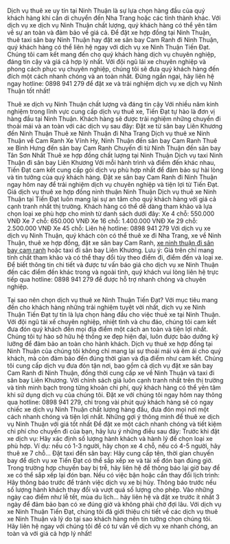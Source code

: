 Dịch vụ thuê xe uy tín tại Ninh Thuận là sự lựa chọn hàng đầu của quý khách hàng khi cần di chuyển đến Nha Trang hoặc các tỉnh thành khác. Với dịch vụ xe dịch vụ Ninh Thuận chất lượng, quý khách hàng có thể yên tâm về sự an toàn và đảm bảo về giá cả.
Để đặt xe hợp đồng tại Ninh Thuận, thuê taxi sân bay Ninh Thuận hay đặt xe sân bay Cam Ranh đi Ninh Thuận, quý khách hàng có thể liên hệ ngay với dịch vụ xe Ninh Thuận Tiến Đạt. Chúng tôi cam kết mang đến cho quý khách hàng dịch vụ chuyên nghiệp, đáng tin cậy và giá cả hợp lý nhất.
Với đội ngũ lái xe chuyên nghiệp và phong cách phục vụ chuyên nghiệp, chúng tôi sẽ đưa quý khách hàng đến đích một cách nhanh chóng và an toàn nhất. Đừng ngần ngại, hãy liên hệ ngay hotline: 0898 941 279 để đặt xe và trải nghiệm dịch vụ xe dịch vụ Ninh Thuận tốt nhất!

Thuê xe dịch vụ Ninh Thuận chất lượng và đáng tin cậy 
Với nhiều năm kinh nghiệm trong lĩnh vực cung cấp dịch vụ thuê xe, Tiến Đạt tự hào là đơn vị hàng đầu tại Ninh Thuận. Khách hàng sẽ được trải nghiệm những chuyến đi thoải mái và an toàn với các dịch vụ sau đây:
Đặt xe từ sân bay Liên Khương đến Ninh Thuận
Thuê xe Ninh Thuận đi Nha Trang
Dịch vụ thuê xe Ninh Thuận về Cam Ranh
Xe Vĩnh Hy, Ninh Thuận đến sân bay Cam Ranh
Thuê xe Bình Hưng đến sân bay Cam Ranh
Chuyến đi từ Ninh Thuận đến sân bay Tân Sơn Nhất
Thuê xe hợp đồng chất lượng tại Ninh Thuận
Dịch vụ taxi Ninh Thuận đi sân bay Liên Khương
Với mỗi hành trình và điểm đến khác nhau, Tiến Đạt cam kết cung cấp gói dịch vụ phù hợp nhất để đảm bảo sự hài lòng và tin tưởng của quý khách hàng. Đặt xe sân bay Cam Ranh đi Ninh Thuận ngay hôm nay để trải nghiệm dịch vụ chuyên nghiệp và tiện lợi từ Tiến Đạt.
Giá dịch vụ thuê xe hợp đồng ninh thuận Ninh Thuận
Dịch vụ thuê xe Ninh Thuận tại Tiến Đạt luôn mang lại sự an tâm cho quý khách hàng với giá cả cạnh tranh nhất thị trường. Khách hàng có thể dễ dàng tham khảo và lựa chọn loại xe phù hợp cho mình từ danh sách dưới đây:
Xe 4 chỗ: 550.000 VNĐ
Xe 7 chỗ: 650.000 VNĐ
Xe 16 chỗ: 1.400.000 VNĐ
Xe 29 chỗ: 2.500.000 VNĐ
Xe 45 chỗ: Liên hệ hotline: 0898 941 279
Với dịch vụ xe dịch vụ Ninh Thuận, quý khách còn có thể thuê xe đi Nha Trang, xe về Ninh Thuận, thuê xe hợp đồng, đặt xe sân bay Cam Ranh, [xe ninh thuận đi sân bay cam ranh](https://thuexedichvuninhthuan.com/tin-tuc/xe-ninh-thuan-di-san-bay-cam-ranh-re) hoặc taxi đi sân bay Liên Khương.
Lưu ý: Giá trên chỉ mang tính chất tham khảo và có thể thay đổi tùy theo điểm đi, điểm đến và loại xe. Để biết thông tin chi tiết và được tư vấn báo giá cho dịch vụ xe Ninh Thuận đến các điểm đến khác trong và ngoài tỉnh, quý khách vui lòng liên hệ trực tiếp qua hotline: 0898 941 279 để được hỗ trợ nhanh chóng và chuyên nghiệp.

Tại sao nên chọn dịch vụ thuê xe Ninh Thuận Tiến Đạt? 
Với mục tiêu mang đến cho khách hàng những trải nghiệm tuyệt vời nhất, dịch vụ xe Ninh Thuận Tiến Đạt tự tin là lựa chọn hàng đầu cho việc thuê xe tại Ninh Thuận. Với đội ngũ tài xế chuyên nghiệp, nhiệt tình và chu đáo, chúng tôi cam kết đưa đón quý khách đến mọi địa điểm một cách an toàn và tiện lợi nhất.
Chúng tôi tự hào sở hữu hệ thống xe đẹp hiện đại, luôn được bảo dưỡng kỹ lưỡng để đảm bảo an toàn cho hành khách. Dịch vụ thuê xe hợp đồng tại Ninh Thuận của chúng tôi không chỉ mang lại sự thoải mái và êm ái cho quý khách, mà còn đảm bảo đến đúng thời gian và địa điểm như cam kết.
Chúng tôi cung cấp dịch vụ đưa đón tận nơi, bao gồm cả dịch vụ đặt xe sân bay Cam Ranh đi Ninh Thuận, đồng thời cung cấp xe về Ninh Thuận và taxi đi sân bay Liên Khương. Với chính sách giá luôn cạnh tranh nhất trên thị trường và tính minh bạch trong từng khoản chi phí, quý khách hàng có thể yên tâm khi sử dụng dịch vụ của chúng tôi.
Đặt xe với chúng tôi ngay hôm nay thông qua hotline: 0898 941 279, chỉ trong vài phút quý khách hàng sẽ có ngay chiếc xe dịch vụ Ninh Thuận chất lượng hàng đầu, đưa đón mọi nơi một cách nhanh chóng và tiện lợi nhất.
Những gợi ý thông minh để thuê xe dịch vụ Ninh Thuận với giá tốt nhất 
Để đặt xe một cách nhanh chóng và tiết kiệm chi phí cho chuyến đi của bạn, hãy lưu ý những điều sau đây:
Trước khi đặt xe dịch vụ: Hãy xác định số lượng hành khách và hành lý để chọn loại xe phù hợp. Ví dụ: nếu có 1-3 người, hãy chọn xe 4 chỗ, nếu có 4-5 người, hãy thuê xe 7 chỗ... Đặt taxi đến sân bay: Hãy cung cấp tên, thời gian chuyến bay để dịch vụ xe Tiến Đạt có thể sắp xếp xe và tài xế đón bạn đúng giờ. Trong trường hợp chuyến bay bị trễ, hãy liên hệ để thông báo lại giờ bay để xe có thể sắp xếp lại đón bạn. Nếu có việc bận hoặc cần thay đổi lịch trình: Hãy thông báo trước để tránh việc dịch vụ xe bị hủy. Thông báo trước nếu số lượng hành khách thay đổi và vượt quá số lượng cho phép. Vào những ngày cao điểm như lễ tết, mùa du lịch... hãy liên hệ và đặt xe trước ít nhất 3 ngày để đảm bảo bạn có xe đúng giờ và không phải chờ đợi lâu.
Với dịch vụ xe Ninh Thuận Tiến Đạt, chúng tôi đã giới thiệu chi tiết về các dịch vụ thuê xe Ninh Thuận và lý do tại sao khách hàng nên tin tưởng chọn chúng tôi. Hãy liên hệ ngay với chúng tôi để có tư vấn về dịch vụ xe nhanh chóng, an toàn và với giá cả hợp lý nhất!

